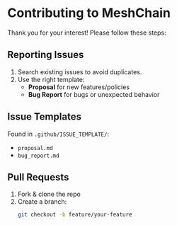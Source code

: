 # Contributing to MeshChain

Thank you for your interest! Please follow these steps:

## Reporting Issues
1. Search existing issues to avoid duplicates.  
2. Use the right template:
   - **Proposal** for new features/policies  
   - **Bug Report** for bugs or unexpected behavior  

## Issue Templates
Found in `.github/ISSUE_TEMPLATE/`:  
- `proposal.md`  
- `bug_report.md`

## Pull Requests
1. Fork & clone the repo  
2. Create a branch:
   ```bash
   git checkout -b feature/your-feature
